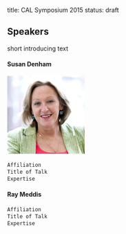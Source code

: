 title: CAL Symposium 2015
status: draft

## Speakers

short introducing text

#### Susan Denham

![Pic Susan Denham](DenhamS_small.png)

```
Affiliation
Title of Talk
Expertise
```

#### Ray Meddis

```
Affiliation
Title of Talk
Expertise
```

